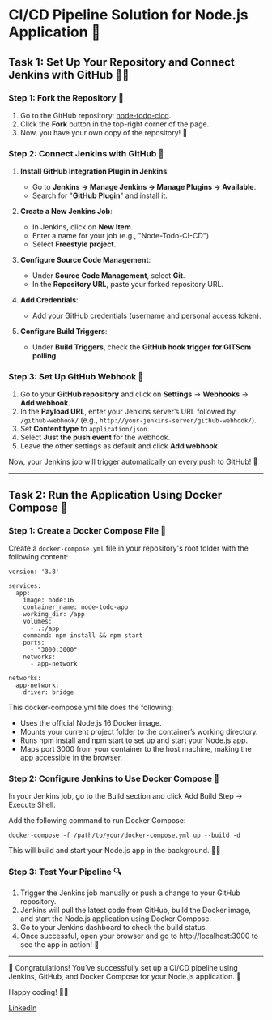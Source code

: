 # CI/CD Pipeline Solution for Node.js Application 🚀

## Task 1: Set Up Your Repository and Connect Jenkins with GitHub 📂🔗

### Step 1: Fork the Repository 📁
1. Go to the GitHub repository: [node-todo-cicd](https://github.com/sdadu2206/node-todo-cicd).
2. Click the **Fork** button in the top-right corner of the page.
3. Now, you have your own copy of the repository! 🎉

### Step 2: Connect Jenkins with GitHub 🔌

1. **Install GitHub Integration Plugin in Jenkins**:
   - Go to **Jenkins → Manage Jenkins → Manage Plugins → Available**.
   - Search for "**GitHub Plugin**" and install it.

2. **Create a New Jenkins Job**:
   - In Jenkins, click on **New Item**.
   - Enter a name for your job (e.g., "Node-Todo-CI-CD").
   - Select **Freestyle project**.
   
3. **Configure Source Code Management**:
   - Under **Source Code Management**, select **Git**.
   - In the **Repository URL**, paste your forked repository URL.
   
4. **Add Credentials**:
   - Add your GitHub credentials (username and personal access token).

5. **Configure Build Triggers**:
   - Under **Build Triggers**, check the **GitHub hook trigger for GITScm polling**.

### Step 3: Set Up GitHub Webhook 🔔

1. Go to your **GitHub repository** and click on **Settings** → **Webhooks** → **Add webhook**.
2. In the **Payload URL**, enter your Jenkins server’s URL followed by `/github-webhook/` (e.g., `http://your-jenkins-server/github-webhook/`).
3. Set **Content type** to `application/json`.
4. Select **Just the push event** for the webhook.
5. Leave the other settings as default and click **Add webhook**.

Now, your Jenkins job will trigger automatically on every push to GitHub! 🎉

---

## Task 2: Run the Application Using Docker Compose 🐳

### Step 1: Create a Docker Compose File 📄

Create a `docker-compose.yml` file in your repository's root folder with the following content:

```
version: '3.8'

services:
  app:
    image: node:16
    container_name: node-todo-app
    working_dir: /app
    volumes:
      - .:/app
    command: npm install && npm start
    ports:
      - "3000:3000"
    networks:
      - app-network

networks:
  app-network:
    driver: bridge
```

This docker-compose.yml file does the following:

- Uses the official Node.js 16 Docker image.
- Mounts your current project folder to the container’s working directory.
- Runs npm install and npm start to set up and start your Node.js app.
- Maps port 3000 from your container to the host machine, making the app accessible in the browser.
  
### Step 2: Configure Jenkins to Use Docker Compose 🐳
In your Jenkins job, go to the Build section and click Add Build Step → Execute Shell.

Add the following command to run Docker Compose:

```
docker-compose -f /path/to/your/docker-compose.yml up --build -d
```
This will build and start your Node.js app in the background. 🏃‍♂️

### Step 3: Test Your Pipeline 🔍
1. Trigger the Jenkins job manually or push a change to your GitHub repository.
2. Jenkins will pull the latest code from GitHub, build the Docker image, and start the Node.js application using Docker Compose.
3. Go to your Jenkins dashboard to check the build status.
4. Once successful, open your browser and go to http://localhost:3000 to see the app in action! 🚀

---

🎉 Congratulations! You’ve successfully set up a CI/CD pipeline using Jenkins, GitHub, and Docker Compose for your Node.js application. 🎉

Happy coding! 👨‍💻

[LinkedIn]()
